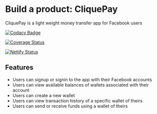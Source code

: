 # Build a product: CliquePay
CliquePay is a light weight money transfer app for Facebook users

[![Codacy Badge](https://api.codacy.com/project/badge/Grade/9577005eef244376b56f870537ae029a)](https://app.codacy.com/gh/BuildForSDGCohort2/team-387?utm_source=github.com&utm_medium=referral&utm_content=BuildForSDGCohort2/team-387&utm_campaign=Badge_Grade_Dashboard)

[![Coverage Status](https://coveralls.io/repos/github/BuildForSDGCohort2/team-387/badge.svg?branch=master)](https://coveralls.io/github/BuildForSDGCohort2/team-387?branch=master)

[![Netlify Status](https://api.netlify.com/api/v1/badges/d5f69f24-6046-4dc7-9e4a-2aec1f86756a/deploy-status)](https://app.netlify.com/sites/loving-dijkstra-8f2da3/deploys)

## Features
  - Users can signup or signin to the app with their Facebook accounts
  - Users can view available balances of wallets associated with their account
  - Users can create a new wallet
  - Users can view transaction history of a specific wallet of theirs
  - Users can send or receive funds using a wallet of theirs